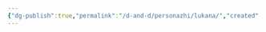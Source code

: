 ```yaml
---
{"dg-publish":true,"permalink":"/d-and-d/personazhi/lukana/","created":"2024-02-19T19:15:28.960+03:00","updated":"2023-12-26T14:52:22.909+03:00"}
---
```


